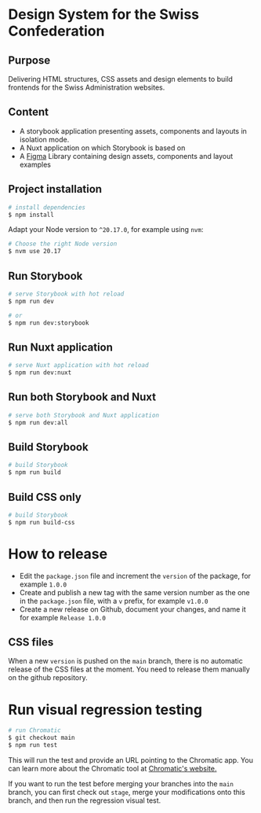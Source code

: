 # Design System for the Swiss Confederation

## Purpose

Delivering HTML structures, CSS assets and design elements to build frontends for the Swiss Administration websites.

## Content

- A storybook application presenting assets, components and layouts in isolation mode.
- A Nuxt application on which Storybook is based on
- A [Figma](https://www.figma.com/design/3UYgqxmcJbG0hpWuti3y8U/%F0%9F%87%A8%F0%9F%87%ADDesign-System-Core-Library?node-id=1-2) Library containing design assets, components and layout examples

## Project installation

```bash
# install dependencies
$ npm install
```

Adapt your Node version to `^20.17.0`, for example using `nvm`:

```bash
# Choose the right Node version
$ nvm use 20.17
```

## Run Storybook

```bash
# serve Storybook with hot reload
$ npm run dev

# or
$ npm run dev:storybook
```

## Run Nuxt application

```bash
# serve Nuxt application with hot reload
$ npm run dev:nuxt
```

## Run both Storybook and Nuxt

```bash
# serve both Storybook and Nuxt application
$ npm run dev:all
```

## Build Storybook

```bash
# build Storybook
$ npm run build
```

## Build CSS only

```bash
# build Storybook
$ npm run build-css
```

# How to release

- Edit the `package.json` file and increment the `version` of the package, for example `1.0.0`
- Create and publish a new tag with the same version number as the one in the `package.json` file, with a `v` prefix, for example `v1.0.0`
- Create a new release on Github, document your changes, and name it for example `Release 1.0.0`

## CSS files

When a new `version` is pushed on the `main` branch, there is no automatic release of the CSS files at the moment. You need to release them manually on the github repository.

# Run visual regression testing

```bash
# run Chromatic
$ git checkout main
$ npm run test
```

This will run the test and provide an URL pointing to the Chromatic app. You can learn more about the Chromatic tool at [Chromatic's website.](https://www.chromatic.com/)

If you want to run the test before merging your branches into the `main` branch, you can first check out `stage`, merge your modifications onto this branch, and then run the regression visual test.
